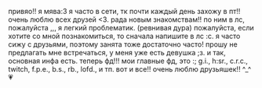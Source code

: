 привяо!!  я мява:3 я часто в сети, тк почти каждый день захожу в пт!! очень люблю всех друзей <3. рада новым знакомствам!! по ним в лс, пожалуйста ,,,
я легкий проблематик. (ревнивая дура) пожалуйста, если хотите со мной познакомиться, то сначала напишите в лс :с. я часто сижу с друзьями, поэтому занята тоже достаточно часто! прошу не предлагать мне встречаться, у меня уже есть девушка ;з.
и так, основная инфа есть. теперь фд!!! мои главные фд, это :; g.i., h:sr., c.r.c., twitch, f.p.e., b.s., rb., lofd., и тп. 
вот и все!! очень люблю друзьяшек!! ^_^ 
                💗
